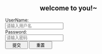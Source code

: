 <!DOCTYPE html>
<html>
	<head>
		<meta charset="utf-8">
		<link rel="stylesheet" type="text/css" href="css/bootstrap.min.css"/>
		<title>表单</title>
	</head>
	<body>
		<div class="" style="width: 60%; margin-left: 400px;margin-top: 50px;">
			<h2 style="margin-left: 110px;">welcome to you!~</h2>
			<form action="" method="">
				<div class="form-group">
					<label class="col-md-offset-1 col-md-1 control-label">UserName:</label>
				</div>
				<div class="col-md-10">
					<input type="text" placeholder="请输入用户名" class="form-control" />
				</div>
				<div class="form-group">
					<label class="col-md-offset-1 col-md-1 control-label">Password:</label>
				</div>
				<div class="col-md-10">
					<input type="password" placeholder="请输入密码" class="form-control" />
				</div>
				<div class="col-md-offset-3 form-group">
					<button type="button" class="btn btn-success">&nbsp;&nbsp;&nbsp;&nbsp;提交&nbsp;&nbsp;&nbsp;&nbsp;</button>
					<button type="button" class="btn btn-default">&nbsp;&nbsp;&nbsp;&nbsp;重置&nbsp;&nbsp;&nbsp;&nbsp;</button>
				</div>
			</form>
		</div>
	</body>
</html>
